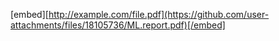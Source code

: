 [embed][http://example.com/file.pdf](https://github.com/user-attachments/files/18105736/ML.report.pdf)[/embed]

